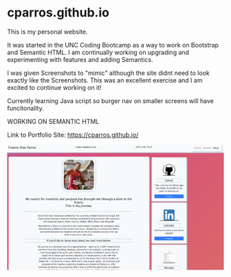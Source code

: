 # cparros.github.io
This is my personal website. 

It was started in the UNC Coding Bootcamp as a way to work on Bootstrap and Semantic HTML. I am continually working on upgrading and experimenting with features and adding Semantics. 

I was given Screenshots to "mimic" although the site didnt need to look exactly like the Screenshots. This was an excellent exercise and I am excited to continue working on it!

Currently learning Java script so burger nav on smaller screens will have funcitonality.

WORKING ON SEMANTIC HTML

Link to Portfolio Site: https://cparros.github.io/

![screenshot](./Images/homepage.png)